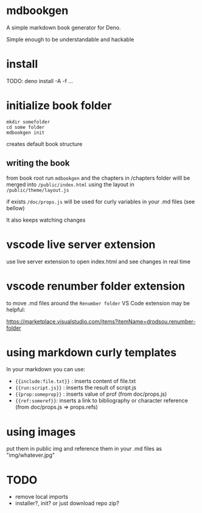 # mdbookgen

A simple markdown book generator for Deno.

Simple enough to be understandable and hackable

# install

TODO: deno install -A -f ...

# initialize book folder
```
mkdir somefolder
cd some folder
mdbookgen init
```

creates default book structure

## writing the book

from book root run `mdbookgen` and the chapters in /chapters folder willl be merged into `/public/index.html` using the layout in `/public/theme/layout.js`

if exists `/doc/props.js` will be used for curly variables in your .md files (see bellow)

It also keeps watching changes

# vscode live server extension

use live server extension to open index.html and see changes in real time

# vscode renumber folder extension

to move .md files around the `Renumber folder` VS Code extension may be helpful:

https://marketplace.visualstudio.com/items?itemName=drodsou.renumber-folder

# using markdown curly templates

In your markdown you can use:

- `{{include:file.txt}}` : inserts content of file.txt
- `{{run:script.js}}` : inserts the result of script.js
- `{{prop:someprop}}` : inserts value of prof (from doc/props.js)     
- `{{ref:someref}}`: inserts a link to bibliography or character reference (from doc/props.js => props.refs)

# using images

put them in public img and reference them in your .md files as "img/whatever.jpg"

# TODO

- remove local imports
- installer?, init? or just download repo zip?

